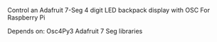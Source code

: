 Control an Adafruit 7-Seg 4 digit LED backpack display with OSC
For Raspberry Pi

Depends on:
Osc4Py3
Adafruit 7 Seg libraries

